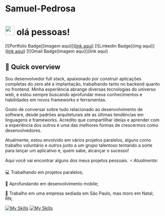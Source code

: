 # Samuel-Pedrosa

# <img src="https://media.giphy.com/media/hvRJCLFzcasrR4ia7z/giphy.gif" width="30px"> olá pessoas!

[![Portfolio Badge](imagem aqui)]([link aqui](https://magic-portfolio-main-eight.vercel.app/?fbclid=PAZXh0bgNhZW0CMTEAAadNDR2Uh2LayBxWbBz3UmLtWkcgLrEUdHOBmWLrsdq3IjavxmhnPGyyL5QhYw_aem_U_w6WsIRnrRPc3z9dGc7IA))
[![Linkedin Badge](img aqui)]([link aqui](https://www.linkedin.com/in/samuel-pedrosa-71a993359/))
[![Gmail Badge]imagem aqui)](link aqui)

## 💬 Quick overview

Sou desenvolvedor full stack, apaixonado por construir aplicações completas do zero até a implantação, trabalhando tanto no backend quanto no frontend. Minha experiência abrange diversas tecnologias do universo web, e estou sempre buscando aprofundar meus conhecimentos e habilidades em novos frameworks e ferramentas.

Gosto de conversar sobre tudo relacionado ao desenvolvimento de software, desde padrões arquiteturais até as últimas tendências em linguagens e frameworks. Acredito que compartilhar ideias e aprender com a experiência dos outros é uma das melhores formas de crescermos como desenvolvedores.

Atualmente, estou envolvido em vários projetos paralelos, alguns como trabalho voluntário e outros junto a um grupo talentoso tentando a sorte para lançar um aplicativo e, quem sabe, alcançar o sucesso!

Aqui você vai encontrar alguns dos meus projetos pessoais.
*⚡ Atualmente:*

💻 Trabalhando em projetos paralelos;

📱 Aprofundando em desenvolvimento mobile;

🏢 Trabalho em uma empresa sediada em São Paulo, mas moro em Natal, RN;

[![My Skills](https://skillicons.dev/icons?i=html,css,js,ts,react,redux,next,tailwind,sass,styledcomponents)](https://skillicons.dev)
[![My Skills](https://skillicons.dev/icons?i=nodejs,expressjs,nestjs,mysql,postgres,mongodb,firebase,git,webpack,vscode,linux,figma)](https://skillicons.dev)
